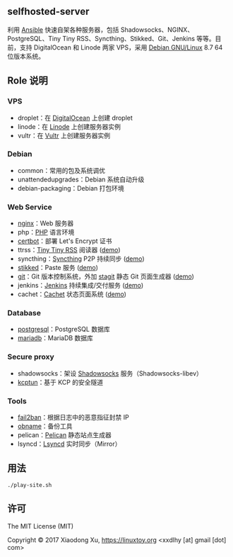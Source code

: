 selfhosted-server
-----------------

利用 [Ansible][1] 快速自架各种服务器，包括 Shadowsocks、NGINX、PostgreSQL、Tiny Tiny RSS、Syncthing、Stikked、Git、Jenkins 等等。目前，支持 DigitalOcean 和 Linode 两家 VPS，采用 [Debian GNU/Linux][2] 8.7 64 位版本系统。

## Role 说明

### VPS

+ droplet：在 [DigitalOcean][3] 上创建 droplet
+ linode：在 [Linode][16] 上创建服务器实例
+ vultr：在 [Vultr][29] 上创建服务器实例

### Debian

+ common：常用的包及系统调优
+ unattendedupgrades：Debian 系统自动升级
+ debian-packaging：Debian 打包环境

### Web Service

+ [nginx][5]：Web 服务器
+ php：[PHP][7] 语言环境
+ [certbot][12]：部署 Let's Encrypt 证书
+ ttrss：[Tiny Tiny RSS][8] 阅读器 ([demo][21])
+ syncthing：[Syncthing][9] P2P 持续同步 ([demo][22])
+ [stikked][10]：Paste 服务 ([demo][23])
+ [git][13]：Git 版本控制系统，外加 [stagit][14] 静态 Git 页面生成器 ([demo][24])
+ jenkins：[Jenkins][18] 持续集成/交付服务 ([demo][25])
+ cachet：[Cachet][27] 状态页面系统 ([demo][28])

### Database

+ [postgresql][6]：PostgreSQL 数据库
+ [mariadb][26]：MariaDB 数据库

### Secure proxy

+ shadowsocks：架设 [Shadowsocks][4] 服务（Shadowsocks-libev）
+ [kcptun][17]：基于 KCP 的安全隧道

### Tools

+ [fail2ban][11]：根据日志中的恶意指征封禁 IP
+ [obname][15]：备份工具
+ pelican：[Pelican][19] 静态站点生成器
+ lsyncd：[Lsyncd][20] 实时同步（Mirror）

## 用法

    ./play-site.sh

## 许可

The MIT License (MIT)

Copyright © 2017 Xiaodong Xu, https://linuxtoy.org <xxdlhy [at] gmail [dot] com>

[1]: https://www.ansible.com/
[2]: https://www.debian.org/
[3]: https://m.do.co/c/7758457f61ad
[4]: https://shadowsocks.org/
[5]: http://nginx.org/
[6]: https://www.postgresql.org/
[7]: http://php.net/
[8]: https://tt-rss.org/
[9]: https://syncthing.net/
[10]: https://github.com/claudehohl/Stikked
[11]: https://www.fail2ban.org/
[12]: https://certbot.eff.org/
[13]: https://git-scm.com/
[14]: http://git.2f30.org/stagit/
[15]: http://obnam.org/
[16]: https://www.linode.com/?r=28bf53dae49d2c55dd671136769c0b7526db5891
[17]: https://github.com/xtaci/kcptun
[18]: https://jenkins.io/
[19]: https://blog.getpelican.com/
[20]: http://axkibe.github.io/lsyncd/
[21]: https://planet.unixkoans.com/
[22]: https://sync.unixkoans.com/
[23]: https://paste.unixkoans.com/
[24]: https://git.unixkoans.com/
[25]: https://ci.unixkoans.com/
[26]: https://mariadb.com/
[27]: https://cachethq.io/
[28]: https://status.unixkoans.com/
[29]: http://www.vultr.com/?ref=7123175
